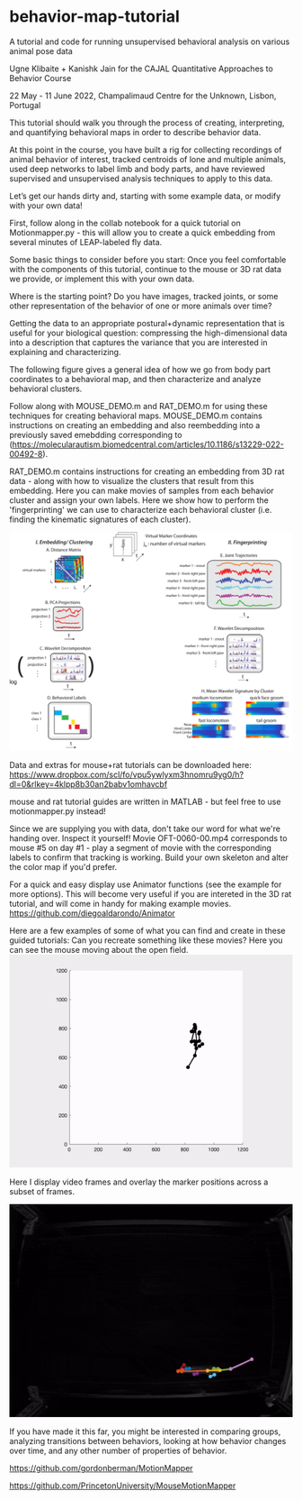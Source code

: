 # behavior-map-tutorial
A tutorial and code for running unsupervised behavioral analysis on various animal pose data

Ugne Klibaite + Kanishk Jain for the CAJAL Quantitative Approaches to Behavior Course

22 May - 11 June 2022, Champalimaud Centre for the Unknown, Lisbon, Portugal


This tutorial should walk you through the process of creating, interpreting, and quantifying behavioral maps in order to describe behavior data. 

At this point in the course, you have built a rig for collecting recordings of animal behavior of interest, tracked centroids of lone and multiple animals, used deep networks to label limb and body parts, and have reviewed supervised and unsupervised analysis techniques to apply to this data. 


Let’s get our hands dirty and, starting with some example data, or modify with your own data!

First, follow along in the collab notebook for a quick tutorial on Motionmapper.py - this will allow you to create a quick embedding from several minutes of LEAP-labeled fly data.



Some basic things to consider before you start:
Once you feel comfortable with the components of this tutorial, continue to the mouse or 3D rat data we provide, or implement this with your own data. 

Where is the starting point? Do you have images, tracked joints, or some other representation of the behavior of one or more animals over time? 

Getting the data to an appropriate postural+dynamic representation that is useful for your biological question: compressing the high-dimensional data into a description that captures the variance that you are interested in explaining and characterizing. 






The following figure gives a general idea of how we go from body part coordinates to a behavioral map, and then 
characterize and analyze behavioral clusters. 

Follow along with MOUSE_DEMO.m and RAT_DEMO.m for using these techniques for creating behavioral maps.
MOUSE_DEMO.m contains instructions on creating an embedding and also reembedding into a previously saved emebdding corresponding to (https://molecularautism.biomedcentral.com/articles/10.1186/s13229-022-00492-8). 

RAT_DEMO.m contains instructions for creating an embedding from 3D rat data - along with how to visualize the clusters that result from this embedding. Here you can make movies of samples from each behavior cluster and assign your own labels. Here we show how to perform the 'fingerprinting' we can use to characterize each behavioral cluster (i.e. finding the kinematic signatures of each cluster).


![](Flowchart.png)


Data and extras for mouse+rat tutorials can be downloaded here:
https://www.dropbox.com/scl/fo/vpu5ywlyxm3hnomru9yg0/h?dl=0&rlkey=4klpp8b30an2babv1omhavcbf

mouse and rat tutorial guides are written in MATLAB - but feel free to use motionmapper.py instead! 

Since we are supplying you with data, don't take our word for what we're handing over. Inspect it yourself!
Movie OFT-0060-00.mp4 corresponds to mouse #5 on day #1 - play a segment of movie with the corresponding labels to confirm that tracking is working.
Build your own skeleton and alter the color map if you'd prefer. 

For a quick and easy display use Animator functions (see the example for more options). This will become very useful if you are intereted in the 3D rat tutorial, and will come in handy for making example movies. 
https://github.com/diegoaldarondo/Animator


Here are a few examples of some of what you can find and create in these guided tutorials:
Can you recreate something like these movies? 
Here you can see the mouse moving about the open field.
![](sampleMouse.gif)

Here I display video frames and overlay the marker positions across a subset of frames.

![](ExampleMovie.gif)




If you have made it this far, you might be interested in comparing groups, analyzing transitions between behaviors,
looking at how behavior changes over time, and any other number of properties of behavior. 

https://github.com/gordonberman/MotionMapper

https://github.com/PrincetonUniversity/MouseMotionMapper





















